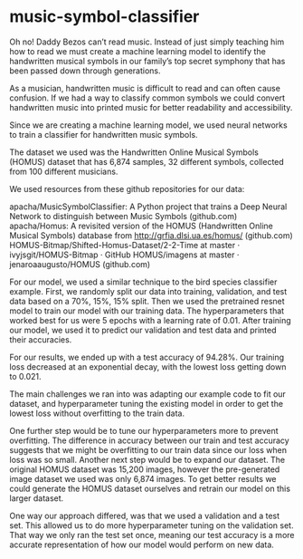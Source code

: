 # music-symbol-classifier


Oh no! Daddy Bezos can’t read music. Instead of just simply teaching him how to read we must create a machine learning model to identify the handwritten musical symbols in our family’s top secret symphony that has been passed down through generations. 

As a musician, handwritten music is difficult to read and can often cause confusion. If we had a way to classify common symbols we could convert handwritten music into printed music for better readability and accessibility. 

Since we are creating a machine learning model, we used neural networks to train a classifier for handwritten music symbols. 

The dataset we used was the Handwritten Online Musical Symbols (HOMUS) dataset that has 6,874 samples, 32 different symbols, collected from 100 different musicians. 

We used resources from these github repositories for our data:

apacha/MusicSymbolClassifier: A Python project that trains a Deep Neural Network to distinguish between Music Symbols (github.com)
apacha/Homus: A revisited version of the HOMUS (Handwritten Online Musical Symbols) database from http://grfia.dlsi.ua.es/homus/ (github.com)
HOMUS-Bitmap/Shifted-Homus-Dataset/2-2-Time at master · ivyjsgit/HOMUS-Bitmap · GitHub
HOMUS/imagens at master · jenaroaaugusto/HOMUS (github.com)

For our model, we used a similar technique to the bird species classifier example. First, we randomly split our data into training, validation, and test data based on a 70%, 15%, 15% split. Then we used the pretrained resnet model to train our model with our training data. The hyperparameters that worked best for us were 5 epochs with a learning rate of 0.01. After training our model, we used it to predict our validation and test data and printed their accuracies.

For our results, we ended up with a test accuracy of 94.28%. Our training loss decreased at an exponential decay, with the lowest loss getting down to 0.021.

The main challenges we ran into was adapting our example code to fit our dataset, and hyperparameter tuning the existing model in order to get the lowest loss without overfitting to the train data. 

One further step would be to tune our hyperparameters more to prevent overfitting. The difference in accuracy between our train and test accuracy suggests that we might be overfitting to our train data since our loss when loss was so small. Another next step would be to expand our dataset. The original HOMUS dataset was 15,200 images,  however the pre-generated image dataset we used was only 6,874 images. To get better results we could generate the HOMUS dataset ourselves and retrain our model on this larger dataset. 

One way our approach differed, was that we used a validation and a test set. This allowed us to do more hyperparameter tuning on the validation set. That way we only ran the test set once, meaning our test accuracy is a more accurate representation of how our model would perform on new data. 
